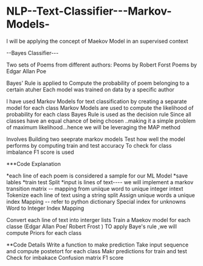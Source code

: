 # NLP--Text-Classifier---Markov-Models-

I will be applying the concept of Maekov Model in an supervised context 

--Bayes Classifier---

Two sets of Poems from different authors:
Peoms by Robert Forst
Poems by Edgar Allan Poe 

Bayes' Rule is applied to 
Compute the probability of poem belonging to a certain atuher
Each model was trained on data by a specific author 


I have used Markov Models for text classification by creating a separate model for each class 
Markov Models are used to compute the likelihood of probability for each class 
Bayes Rule is used as the decision rule 
Since all classes have an equal chance of being chosen ..making it a simple problem of maximum likelihood…hence we will be leveraging the MAP method


Involves Building two seeprate markov models 
Test how well the model performs by computing train and test accuracy
To check for class imbalance F1 score is used 

***Code Explanation 

*each line of each poem is considered a sample for our ML Model 
*save lables 
*train test Split
*input is lines of text---- we will implement a markov transition matrix -- mapping from uniique word to unique integer intext
Tokenize each line of text  using a string split 
Assign unique words a unique index
Mapping -- refer to python dictionary
Special index for unknowns 
Word to Integer Index Mapping

Convert each line of text into interger lists 
Train a Maekov model for each classe (Edgar Allan Poe/ Robert Frost )
TO apply Baye's rule ,we will compute Priors for each class 


**Code Details 
Write a function to make prediction 
Take input sequence and compute postetort for each class
Makr predictions for train and test 
Check for imbakace
Confusion matrix
F1 score 
